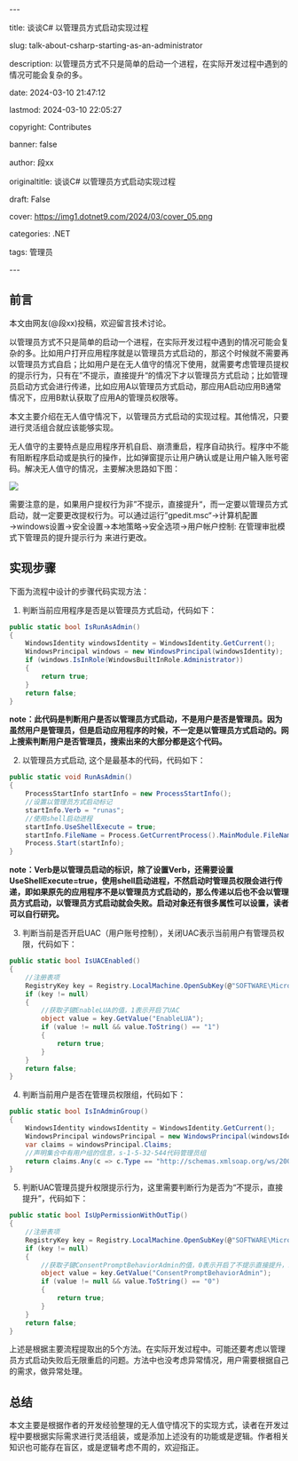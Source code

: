 \---

title: 谈谈C# 以管理员方式启动实现过程

slug: talk-about-csharp-starting-as-an-administrator

description: 以管理员方式不只是简单的启动一个进程，在实际开发过程中遇到的情况可能会复杂的多。

date: 2024-03-10 21:47:12

lastmod: 2024-03-10 22:05:27

copyright: Contributes

banner: false

author: 段xx

originaltitle: 谈谈C# 以管理员方式启动实现过程

draft: False

cover: https://img1.dotnet9.com/2024/03/cover_05.png

categories: .NET

tags: 管理员

\---



## 前言

本文由网友(@段xx)投稿，欢迎留言技术讨论。

以管理员方式不只是简单的启动一个进程，在实际开发过程中遇到的情况可能会复杂的多。比如用户打开应用程序就是以管理员方式启动的，那这个时候就不需要再以管理员方式自启；比如用户是在无人值守的情况下使用，就需要考虑管理员提权的提示行为，只有在”不提示，直接提升“的情况下才以管理员方式启动；比如管理员启动方式会进行传递，比如应用A以管理员方式启动，那应用A启动应用B通常情况下，应用B默认获取了应用A的管理员权限等。

本文主要介绍在无人值守情况下，以管理员方式启动的实现过程。其他情况，只要进行灵活组合就应该能够实现。

无人值守的主要特点是应用程序开机自启、崩溃重启，程序自动执行。程序中不能有阻断程序启动或是执行的操作，比如弹窗提示让用户确认或是让用户输入账号密码。解决无人值守的情况，主要解决思路如下图：

![](https://img1.dotnet9.com/2024/03/0501.png)

需要注意的是，如果用户提权行为非”不提示，直接提升“，而一定要以管理员方式启动，就一定要更改提权行为。可以通过运行”gpedit.msc“→计算机配置→windows设置→安全设置→本地策略→安全选项→用户帐户控制: 在管理审批模式下管理员的提升提示行为 来进行更改。

## 实现步骤

下面为流程中设计的步骤代码实现方法：

1. 判断当前应用程序是否是以管理员方式启动，代码如下：

```csharp
public static bool IsRunAsAdmin()
{
    WindowsIdentity windowsIdentity = WindowsIdentity.GetCurrent();
    WindowsPrincipal windows = new WindowsPrincipal(windowsIdentity);
    if (windows.IsInRole(WindowsBuiltInRole.Administrator))
    {
        return true;
    }
    return false;
}
```

**note：此代码是判断用户是否以管理员方式启动，不是用户是否是管理员。因为虽然用户是管理员，但是启动应用程序的时候，不一定是以管理员方式启动的。网上搜索判断用户是否管理员，搜索出来的大部分都是这个代码。**

2. 以管理员方式启动, 这个是最基本的代码，代码如下：

```csharp
public static void RunAsAdmin()
{
    ProcessStartInfo startInfo = new ProcessStartInfo();
    //设置以管理员方式启动标记
    startInfo.Verb = "runas";
    //使用shell启动进程
    startInfo.UseShellExecute = true;
    startInfo.FileName = Process.GetCurrentProcess().MainModule.FileName;
    Process.Start(startInfo);
}
```

**note：Verb是以管理员启动的标识，除了设置Verb，还需要设置UseShellExecute=true，使用shell启动进程，不然启动时管理员权限会进行传递，即如果原先的应用程序不是以管理员方式启动的，那么传递以后也不会以管理员方式启动，以管理员方式启动就会失败。启动对象还有很多属性可以设置，读者可以自行研究。**

3. 判断当前是否开启UAC（用户账号控制），关闭UAC表示当前用户有管理员权限，代码如下：

```csharp
public static bool IsUACEnabled()
{
    //注册表项
    RegistryKey key = Registry.LocalMachine.OpenSubKey(@"SOFTWARE\Microsoft\Windows\CurrentVersion\Policies\System", false);
    if (key != null)
    {
        //获取子键EnableLUA的值，1表示开启了UAC
        object value = key.GetValue("EnableLUA");
        if (value != null && value.ToString() == "1")
        {
            return true;
        }
    }
    return false;
}
```

4. 判断当前用户是否在管理员权限组，代码如下：

```csharp
public static bool IsInAdminGroup()
{
    WindowsIdentity windowsIdentity = WindowsIdentity.GetCurrent();
    WindowsPrincipal windowsPrincipal = new WindowsPrincipal(windowsIdentity);
    var claims = windowsPrincipal.Claims;
    //声明集合中有用户组的信息，s-1-5-32-544代码管理员组
    return claims.Any(c => c.Type == "http://schemas.xmlsoap.org/ws/2005/05/identity/claims/denyonlysid" && c.Value == "S-1-5-32-544");
}
```

5. 判断UAC管理员提升权限提示行为，这里需要判断行为是否为“不提示，直接提升”，代码如下：

```csharp
public static bool IsUpPermissionWithOutTip()
{
    //注册表项
    RegistryKey key = Registry.LocalMachine.OpenSubKey(@"SOFTWARE\Microsoft\Windows\CurrentVersion\Policies\System", false);
    if (key != null)
    {
        //获取子键ConsentPromptBehaviorAdmin的值，0表示开启了不提示直接提升，就不会造成阻断
        object value = key.GetValue("ConsentPromptBehaviorAdmin");
        if (value != null && value.ToString() == "0")
        {
            return true;
        }
    }
    return false;
}
```

上述是根据主要流程提取出的5个方法。在实际开发过程中。可能还要考虑以管理员方式启动失败后无限重启的问题。方法中也没考虑异常情况，用户需要根据自己的需求，做异常处理。

## 总结

本文主要是根据作者的开发经验整理的无人值守情况下的实现方式，读者在开发过程中要根据实际需求进行灵活组装，或是添加上述没有的功能或是逻辑。作者相关知识也可能存在盲区，或是逻辑考虑不周的，欢迎指正。
